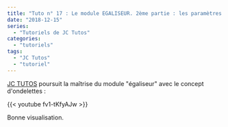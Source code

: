 ```yaml
---
title: "Tuto n° 17 : Le module EGALISEUR. 2ème partie : les paramètres détaillés"
date: "2018-12-15"
series:
  - "Tutoriels de JC Tutos"
categories: 
  - "tutoriels"
tags: 
  - "JC Tutos"
  - "tutoriel"
---
```


[JC TUTOS](https://www.youtube.com/channel/UChkmJoz4r375C6F2eym99YQ) poursuit la maîtrise du module "égaliseur" avec le concept d'ondelettes : 

{{< youtube fv1-tKfyAJw >}}

Bonne visualisation.

